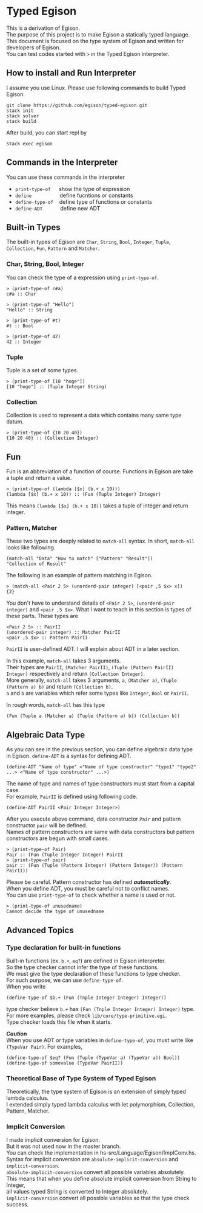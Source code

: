 # Typed Egison
This is a derivation of Egison.  
The purpose of this project is to make Egison a statically typed language.  
This document is focused on the type system of Egison and written for developers of Egison.  
You can test codes started with `>` in the Typed Egison interpreter.

## How to install and Run Interpreter
I assume you use Linux.
Please use following commands to build Typed Egison.
```
git clone https://github.com/egison/typed-egison.git
stack init
stack solver
stack build
```
After build, you can start repl by
```
stack exec egison
```
## Commands in the Interpreter
You can use these commands in the interpreter
- `print-type-of` &emsp;&nbsp;show the type of expression
- `define`&emsp;&emsp;&emsp;&emsp;&emsp;         define fucntions or constants
- `define-type-of` &nbsp;&nbsp;&nbsp;define type of functions or constants
- `define-ADT`&emsp;&emsp;&ensp;&nbsp;&nbsp;     define new ADT

## Built-in Types
The built-in types of Egison are
`Char`, `String`, `Bool`, `Integer`, `Tuple`, `Collection`, `Fun`, `Pattern` and `Matcher`.

### Char, String, Bool, Integer
You can check the type of a expression using `print-type-of`.  
```
> (print-type-of c#a)
c#a :: Char

> (print-type-of "Hello")
"Hello" :: String

> (print-type-of #t)
#t :: Bool

> (print-type-of 42)
42 :: Integer
```
### Tuple
Tuple is a set of some types.
```
> (print-type-of [10 "hoge"])
[10 "hoge"] :: (Tuple Integer String)
```

### Collection
Collection is used to represent a data which contains many same type datum.
```
> (print-type-of {10 20 40})
{10 20 40} :: (Collection Integer)
```

## Fun
Fun is an abbreviation of a function of course.
Functions in Egison are take a tuple and return a value.
```
> (print-type-of (lambda [$x] (b.+ x 10)))
(lambda [$x] (b.+ x 10)) :: (Fun (Tuple Integer) Integer)
```
This means `(lambda [$x] (b.+ x 10))` takes a tuple of integer and return integer.

### Pattern, Matcher
These two types are deeply related to `match-all` syntax.
In short, `match-all` looks like following.
```
(match-all "Data" "How to match" ["Pattern" "Result"])
"Collection of Result"
```

The following is an example of pattern matching in Egison.
```
> (match-all <Pair 2 5> (unorderd-pair integer) [<pair ,5 $x> x])
{2}
```
You don't have to understand details of `<Pair 2 5>`, `(unorderd-pair integer)` and `<pair ,5 $x>`.
What I want to teach in this section is types of these parts. These types are
```
<Pair 2 5> :: PairII
(unordered-pair integer) :: Matcher PairII
<pair ,5 $x> :: Pattern PairII
```
`PairII` is user-defined ADT. I will explain about ADT in a later section.

In this example, `match-all` takes 3 arguments.  
Their types are `PairII`, `(Matcher PairII)`, `(Tuple (Pattern PairII) Integer)` respectively and return `(Collection Integer)`.   
More generally, `match-all` takes 3 arguments, `a`, `(Matcher a)`, `(Tuple (Pattern a) b)` and return `(Collection b)`.  
 `a` and `b` are variables which refer some types like `Integer`, `Bool` or `PairII`.

In rough words, `match-all` has this type
```
(Fun (Tuple a (Matcher a) (Tuple (Pattern a) b)) (Collection b))
```

## Algebraic Data Type
As you can see in the previous section, you can define algebraic data type in Egison.
`define-ADT` is a syntax for defining ADT.
```
(define-ADT "Name of type" <"Name of type constructor" "type1" "type2" ...> <"Name of type constructor" ...>)
```

The name of type and names of type constructors must start from a capital case.  
For example, `PairII` is defined using following code.
```
(define-ADT PairII <Pair Integer Integer>)
```
After you execute above command, data constructor `Pair` and pattern constructor `pair` will be defined.   
Names of pattern constructors are same with data constructors but pattern constructors are begun with small cases.
```
> (print-type-of Pair)
Pair :: (Fun (Tuple Integer Integer) PairII
> (print-type-of pair)
pair :: (Fun (Tuple (Pattern Integer) (Pattern Integer)) (Pattern PairII))
```
Please be careful. Pattern constructor has defined ***automatically***.   
When you define ADT, you must be careful not to conflict names.   
You can use `print-type-of` to check whether a name is used or not.
```
> (print-type-of unusedname)
Cannot decide the type of unusedname
```
## Advanced Topics
### Type declaration for built-in functions
Built-in functions (ex. `b.+`, `eq?`) are defined in Egison interpreter.  
So the type checker cannot infer the type of these functions.  
We must give the type declaration of these functions to type checker.  
For such purpose, we can use `define-type-of`.  
When you write
```
(define-type-of $b.+ (Fun (Tnple Integer Integer) Integer))
```
type checker believe `b.+` has `(Fun (Tnple Integer Integer) Integer)` type.  
For more examples, please check `lib/core/type-primitive.egi`.  
Type checker loads this file when it starts.  

***Caution***  
When you use ADT or type variables in `define-type-of`, you must write like `(TypeVar Pair)`.
For examples,
```
(define-type-of $eq? (Fun (Tuple (TypeVar a) (TypeVar a)) Bool))
(define-type-of somevalue (TypeVar PairII))
```

### Theoretical Base of Type System of Typed Egison
Theoretically, the type system of Egison is an extension of simply typed lambda calculus.  
I extended simply typed lambda calculus with let polymorphism, Collection, Pattern, Matcher.

### Implicit Conversion
I made implicit conversion for Egison.  
But it was not used now in the master branch.  
You can check the implementation in hs-src/Language/Egison/ImplConv.hs.  
Syntax for implicit conversion are `absolute-implicit-conversion` and `implicit-conversion`.  
`absolute-implicit-conversion` convert all possible variables absolutely.  
This means that when you define absolute implicit conversion from String to Integer,  
all values typed String is converted to Integer absolutely.  
`implicit-conversion` convert all possible variables so that the type check success.  
